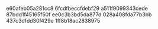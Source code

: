 e60afeb05a281cc8
6fcdfbeccfdebf29
a511f9099343cede
87bdd1f45165f50f
ee0c3b3bd5da877d
028a408fda77b3bb
437c3dfdd30f429e
1ff8b18ac2838975
